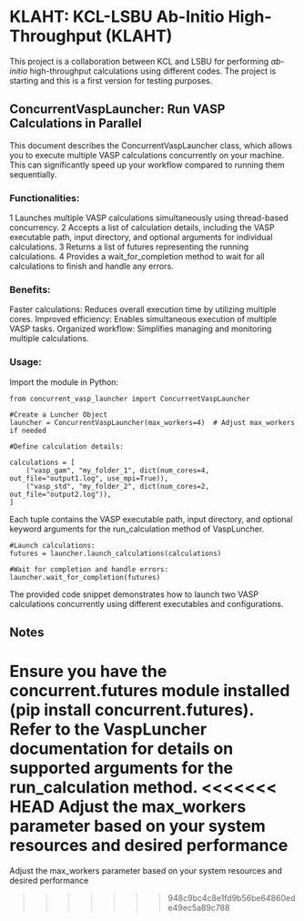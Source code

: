 # KLAHT: KCL-LSBU Ab-Initio High-Throughput (KLAHT)

This project is a collaboration between KCL and LSBU for performing *ab-initio* high-throughput calculations 
using different codes. The project is starting and this is a first version for testing purposes. 

## ConcurrentVaspLauncher: Run VASP Calculations in Parallel

This document describes the ConcurrentVaspLauncher class, which allows you to execute multiple VASP calculations concurrently on your machine. This can significantly speed up your workflow compared to running them sequentially.

### Functionalities:

1 Launches multiple VASP calculations simultaneously using thread-based concurrency.
2 Accepts a list of calculation details, including the VASP executable path, input directory, and optional arguments for individual calculations.
3 Returns a list of futures representing the running calculations.
4 Provides a wait_for_completion method to wait for all calculations to finish and handle any errors.

### Benefits:

Faster calculations: Reduces overall execution time by utilizing multiple cores.
Improved efficiency: Enables simultaneous execution of multiple VASP tasks.
Organized workflow: Simplifies managing and monitoring multiple calculations.

### Usage:

Import the module in Python:

```
from concurrent_vasp_launcher import ConcurrentVaspLauncher

#Create a Luncher Object
launcher = ConcurrentVaspLauncher(max_workers=4)  # Adjust max_workers if needed

#Define calculation details:

calculations = [
    ("vasp_gam", "my_folder_1", dict(num_cores=4, out_file="output1.log", use_mpi=True)),
    ("vasp_std", "my_folder_2", dict(num_cores=2, out_file="output2.log")),
]
```

Each tuple contains the VASP executable path, input directory, and optional keyword arguments for the run_calculation method of VaspLuncher.

```
#Launch calculations:
futures = launcher.launch_calculations(calculations)

#Wait for completion and handle errors:
launcher.wait_for_completion(futures)
```

The provided code snippet demonstrates how to launch two VASP calculations concurrently using different executables and configurations.

## Notes

Ensure you have the concurrent.futures module installed (pip install concurrent.futures).
Refer to the VaspLuncher documentation for details on supported arguments for the run_calculation method.
<<<<<<< HEAD
Adjust the max_workers parameter based on your system resources and desired performance
=======
Adjust the max_workers parameter based on your system resources and desired performance
>>>>>>> 948c9bc4c8e1fd9b56be64860ede49ec5a89c788
